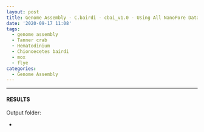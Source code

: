 ```yaml
---
layout: post
title: Genome Assembly - C.bairdi - cbai_v1.0 - Using All NanoPore Data With Flye on Mox
date: '2020-09-17 11:08'
tags:
  - genome assembly
  - Tanner crab
  - Hematodinium
  - Chionoecetes bairdi
  - mox
  - flye
categories:
  - Genome Assembly
---
```




---

#### RESULTS

Output folder:

- []()
